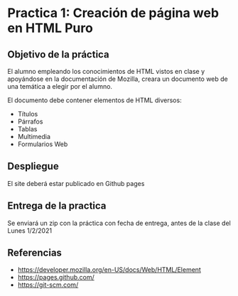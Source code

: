 # Practica 1: Creación de página web en HTML Puro

## Objetivo de la práctica

El alumno empleando los conocimientos de HTML vistos en clase
y apoyándose en la documentación de Mozilla, creara un 
documento web de una temática a elegir por el alumno.

El documento debe contener elementos de HTML diversos:

- Títulos
- Párrafos
- Tablas
- Multimedia
- Formularios Web

## Despliegue

El site deberá estar publicado en Github pages

## Entrega de la practica

Se enviará un zip con la práctica con fecha de entrega, 
antes de la clase del Lunes 1/2/2021 

## Referencias

- https://developer.mozilla.org/en-US/docs/Web/HTML/Element
- https://pages.github.com/
- https://git-scm.com/
